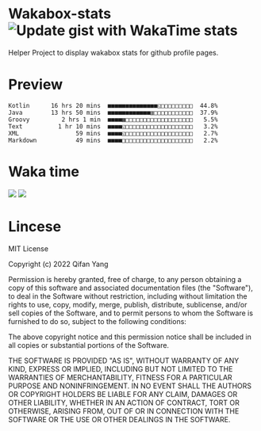  # Wakabox-stats ![Update gist with WakaTime stats](https://github.com/underwindfall/wakabox-stats/workflows/Update%20gist%20with%20WakaTime%20stats/badge.svg)

  Helper Project to display wakabox stats for github profile pages. 
 # Preview 
  
  ```  
 Kotlin      16 hrs 20 mins  ■■■■■■■■■■■■■■◱□□□□□□□□□  44.8%
Java        13 hrs 50 mins  ■■■■■■■■■■■■▥□□□□□□□□□□□  37.9%
Groovy         2 hrs 1 min  ■■■■▦□□□□□□□□□□□□□□□□□□□   5.5%
Text          1 hr 10 mins  ■■■■◱□□□□□□□□□□□□□□□□□□□   3.2%
XML                59 mins  ■■■■◱□□□□□□□□□□□□□□□□□□□   2.7%
Markdown           49 mins  ■■■■□□□□□□□□□□□□□□□□□□□□   2.2% 
 ``` 
  
 
 
  
  # Waka time 

  ![](https://wakatime.com/share/@underwindfall/04fb31b6-0c1f-434d-b3a5-ac5e62f5364c.svg)
  ![](https://wakatime.com/share/@underwindfall/3d98f640-5c0f-4faf-b8df-1c48dec045b2.svg)
  
  # Lincese 

  MIT License

  Copyright (c) 2022 Qifan Yang
  
  Permission is hereby granted, free of charge, to any person obtaining a copy
  of this software and associated documentation files (the "Software"), to deal
  in the Software without restriction, including without limitation the rights
  to use, copy, modify, merge, publish, distribute, sublicense, and/or sell
  copies of the Software, and to permit persons to whom the Software is
  furnished to do so, subject to the following conditions:
  
  The above copyright notice and this permission notice shall be included in all
  copies or substantial portions of the Software.
  
  THE SOFTWARE IS PROVIDED "AS IS", WITHOUT WARRANTY OF ANY KIND, EXPRESS OR
  IMPLIED, INCLUDING BUT NOT LIMITED TO THE WARRANTIES OF MERCHANTABILITY,
  FITNESS FOR A PARTICULAR PURPOSE AND NONINFRINGEMENT. IN NO EVENT SHALL THE
  AUTHORS OR COPYRIGHT HOLDERS BE LIABLE FOR ANY CLAIM, DAMAGES OR OTHER
  LIABILITY, WHETHER IN AN ACTION OF CONTRACT, TORT OR OTHERWISE, ARISING FROM,
  OUT OF OR IN CONNECTION WITH THE SOFTWARE OR THE USE OR OTHER DEALINGS IN THE
  SOFTWARE.
